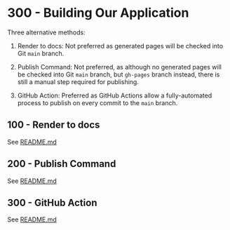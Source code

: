# 300 - Building Our Application

Three alternative methods:

1) Render to docs: Not preferred as generated pages will be checked into Git ```main``` branch.

2) Publish Command: Not preferred, as although no generated pages will be checked into Git ```main``` branch, but ```gh-pages``` branch instead, there is still a manual step required for publishing.

3) GitHub Action: Preferred as GitHub Actions allow a fully-automated process to publish on every commit to the ```main``` branch.

## 100 - Render to docs

See [README.md](./100/README.md)

## 200 - Publish Command

See [README.md](./200/README.md)

## 300 - GitHub Action

See [README.md](./300/README.md)
